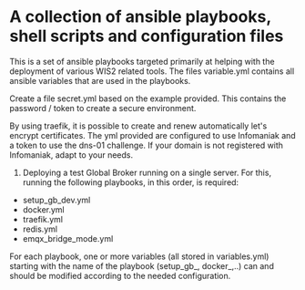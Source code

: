 # A collection of ansible playbooks, shell scripts and configuration files 

This is a set of ansible playbooks targeted primarily at helping with the deployment of various WIS2 related tools.
The files variable.yml contains all ansible variables that are used in the playbooks.

Create a file secret.yml based on the example provided. This contains the password / token to create a secure environment.

By using traefik, it is possible to create and renew automatically let's encrypt certificates.
The yml provided are configured to use Infomaniak and a token to use the dns-01 challenge.
If your domain is not registered with Infomaniak, adapt to your needs.

1. Deploying a test Global Broker running on a single server.
For this, running the following playbooks, in this order, is required:
- setup_gb_dev.yml 
- docker.yml 
- traefik.yml 
- redis.yml 
- emqx_bridge_mode.yml 

For each playbook, one or more variables (all stored in variables.yml) starting with the name of the playbook (setup_gb_, docker_,..) can and should be modified according to the needed configuration.